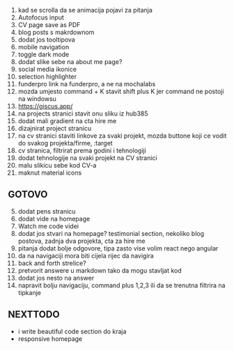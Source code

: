 1. kad se scrolla da se animacija pojavi za pitanja
2. Autofocus input
3. CV page save as PDF
4. blog posts s makrdownom
5. dodat jos tooltipova
7. mobile navigation
11. toggle dark mode
13. dodat slike sebe na about me page?
14. social media ikonice
15. selection highlighter
17. funderpro link na funderpro, a ne na mochalabs
21. mozda umjesto command + K stavit shift plus K jer command ne postoji na windowsu
25. https://giscus.app/
27. na projects stranici stavit onu sliku iz hub385
28. dodat mali gradient na cta hire me
29. dizajnirat project stranicu
22. na cv stranici staviti linkove za svaki projekt, mozda buttone koji ce vodit do svakog projekta/firme, :target
23. cv stranica, filtrirat prema godini i tehnologiji
24. dodat tehnologije na svaki projekt na CV stranici
9. malu slikicu sebe kod CV-a
25. maknut material icons


## GOTOVO

5. dodat pens stranicu
6. dodat vide na homepage
7. Watch me code videi
12. dodat jos stvari na homepage? testimonial section, nekoliko blog postova, zadnja dva projekta, cta za hire me
10. pitanja dodat bolje odgovore, tipa zasto vise volim react nego angular
8. da na navigaciji mora biti cijela rijec da navigira
20. back and forth strelice?
26. pretvorit answere u markdown tako da mogu stavljat kod
6. dodat jos nesto na answer
19. napravit bolju navigaciju, command plus 1,2,3 ili da se trenutna filtrira na tipkanje


## NEXTTODO

- i write beautiful code section do kraja
- responsive homepage
